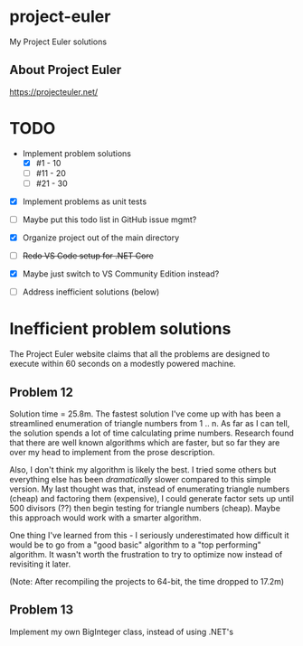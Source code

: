 # project-euler
My Project Euler solutions

## About Project Euler

https://projecteuler.net/

# TODO
- Implement problem solutions
    - [x] #1 - 10
    - [ ] #11 - 20
    - [ ] #21 - 30
- [x] Implement problems as unit tests
- [ ] Maybe put this todo list in GitHub issue mgmt?
- [x] Organize project out of the main directory
- [ ] ~~Redo VS Code setup for .NET Core~~
- [x] Maybe just switch to VS Community Edition instead?
- [ ] Address inefficient solutions (below)


# Inefficient problem solutions

The Project Euler website claims that all the problems are designed to execute within 60 seconds on a modestly powered machine.

## Problem 12

Solution time = 25.8m. The fastest solution I've come up with has been a streamlined enumeration of triangle numbers from 1 .. n. As far as I can tell, the solution spends a lot of time calculating prime numbers. Research found that there are well known algorithms which are faster, but so far they are over my head to implement from the prose description.

Also, I don't think my algorithm is likely the best. I tried some others but everything else has been _dramatically_ slower compared to this simple version. My last thought was that, instead of enumerating triangle numbers (cheap) and factoring them (expensive), I could generate factor sets up until 500 divisors (??) then begin testing for triangle numbers (cheap). Maybe this approach would work with a smarter algorithm.

One thing I've learned from this - I seriously underestimated how difficult it would be to go from a "good basic" algorithm to a "top performing" algorithm. It wasn't worth the frustration to try to optimize now instead of revisiting it later.

(Note: After recompiling the projects to 64-bit, the time dropped to 17.2m)

## Problem 13

Implement my own BigInteger class, instead of using .NET's